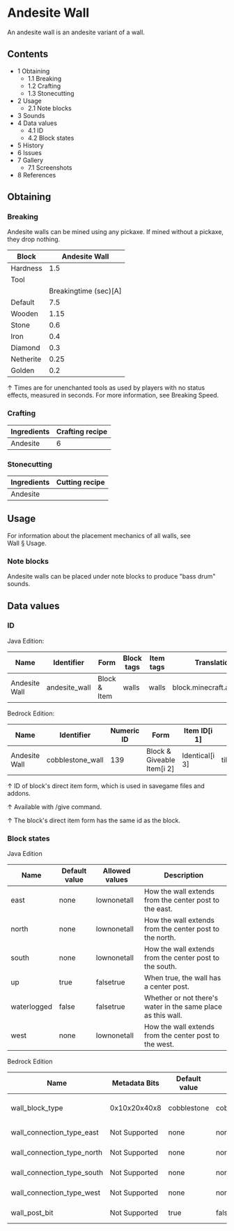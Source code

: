 # Andesite Wall
An andesite wall is an andesite variant of a wall.

## Contents
- 1 Obtaining
	- 1.1 Breaking
	- 1.2 Crafting
	- 1.3 Stonecutting
- 2 Usage
	- 2.1 Note blocks
- 3 Sounds
- 4 Data values
	- 4.1 ID
	- 4.2 Block states
- 5 History
- 6 Issues
- 7 Gallery
	- 7.1 Screenshots
- 8 References

## Obtaining
### Breaking
Andesite walls can be mined using any pickaxe. If mined without a pickaxe, they drop nothing.

| Block     | Andesite Wall         |
|-----------|-----------------------|
| Hardness  | 1.5                   |
| Tool      |                       |
|           | Breakingtime (sec)[A] |
| Default   | 7.5                   |
| Wooden    | 1.15                  |
| Stone     | 0.6                   |
| Iron      | 0.4                   |
| Diamond   | 0.3                   |
| Netherite | 0.25                  |
| Golden    | 0.2                   |


↑ Times are for unenchanted tools as used by players with no status effects, measured in seconds. For more information, see Breaking Speed.


### Crafting
| Ingredients | Crafting recipe |
|-------------|-----------------|
| Andesite    | 6               |

### Stonecutting
| Ingredients | Cutting recipe |
|-------------|----------------|
| Andesite    |                |

## Usage
For information about the placement mechanics of all walls, see Wall § Usage.

### Note blocks
Andesite walls can be placed under note blocks to produce "bass drum" sounds.

## Data values
### ID
Java Edition:

| Name          | Identifier    | Form         | Block tags | Item tags | Translation key               |
|---------------|---------------|--------------|------------|-----------|-------------------------------|
| Andesite Wall | andesite_wall | Block & Item | walls      | walls     | block.minecraft.andesite_wall |

Bedrock Edition:

| Name          | Identifier       | Numeric ID | Form                       | Item ID[i 1]   | Translation key                     |
|---------------|------------------|------------|----------------------------|----------------|-------------------------------------|
| Andesite Wall | cobblestone_wall | 139        | Block & Giveable Item[i 2] | Identical[i 3] | tile.cobblestone_wall.andesite.name |


↑ ID of block's direct item form, which is used in savegame files and addons.

↑ Available with /give command.

↑ The block's direct item form has the same id as the block.


### Block states
Java Edition

| Name        | Default value | Allowed values | Description                                                  |
|-------------|---------------|----------------|--------------------------------------------------------------|
| east        | none          | lownonetall    | How the wall extends from the center post to the east.       |
| north       | none          | lownonetall    | How the wall extends from the center post to the north.      |
| south       | none          | lownonetall    | How the wall extends from the center post to the south.      |
| up          | true          | falsetrue      | When true, the wall has a center post.                       |
| waterlogged | false         | falsetrue      | Whether or not there's water in the same place as this wall. |
| west        | none          | lownonetall    | How the wall extends from the center post to the west.       |

Bedrock Edition

| Name                       | Metadata Bits | Default value | Allowed values                                                                                                                                           | Values forMetadata Bits | Description                                                          |
|----------------------------|---------------|---------------|----------------------------------------------------------------------------------------------------------------------------------------------------------|-------------------------|----------------------------------------------------------------------|
| wall_block_type            | 0x10x20x40x8  | cobblestone   | cobblestonemossy_cobblestonegranitedioriteandesitesandstonebrickstone_brickmossy_stone_bricknether_brickend_brickprismarinered_sandstonered_nether_brick | 012345678910111213      | The type of wall; for example,stone_brickdenotes a stone brick wall. |
| wall_connection_type_east  | Not Supported | none          | noneshorttall                                                                                                                                            | Unsupported             | How the wall extends from the center post to the east.               |
| wall_connection_type_north | Not Supported | none          | noneshorttall                                                                                                                                            | Unsupported             | How the wall extends from the center post to the north.              |
| wall_connection_type_south | Not Supported | none          | noneshorttall                                                                                                                                            | Unsupported             | How the wall extends from the center post to the south.              |
| wall_connection_type_west  | Not Supported | none          | noneshorttall                                                                                                                                            | Unsupported             | How the wall extends from the center post to the west.               |
| wall_post_bit              | Not Supported | true          | falsetrue                                                                                                                                                | Unsupported             | Whether or not the wall has a center post.                           |



